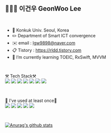 🧑🏻‍💻 이건우 GeonWoo Lee
----------------   

<br> 

- 🏫 Konkuk Univ. Seoul, Korea    
- ✏️ Department of Smart ICT convergence   
- ✉️ email : lgw9898@naver.com   
- 📋 Tistory : https://rldd.tistory.com   
- 🌱 I’m currently learning TOEIC, RxSwift, MVVM

<br>     
         
⚒ Tech Stack⚒   
<img src="https://img.shields.io/badge/Swift-FA7343?style=flat-square&logo=Swift&logoColor=white"/></a>
<img src="https://img.shields.io/badge/Python-3766AB?style=flat-square&logo=Python&logoColor=white"/></a>
<img src="https://img.shields.io/badge/linux-FCC624?style=flat-square&logo=linux&logoColor=white"/></a>
<img src="https://img.shields.io/badge/C-A8B9CC?style=flat-square&logo=C&logoColor=white"/></a>
<img src="https://img.shields.io/badge/java-007396?style=flat-square&logo=java&logoColor=white"/></a>
<img src="https://img.shields.io/badge/firebase-FFCA28?style=flat-square&logo=firebase&logoColor=white"/></a>
<img src="https://img.shields.io/badge/AdobeXd-FF61F6?style=flat-square&logo=adobexd&logoColor=white"/></a>

<br> 

🔨 I've used at least once🔨   
<img src="https://img.shields.io/badge/C++-00599C?style=flat-square&logo=c++&logoColor=white"/></a>
<img src="https://img.shields.io/badge/HTML5-E34F26?style=flat-square&logo=HTML5&logoColor=white"/></a>
<img src="https://img.shields.io/badge/CSS3-1572B6?style=flat-square&logo=CSS3&logoColor=white"/></a>
<img src="https://img.shields.io/badge/javaScript-F7DF1E?style=flat-square&logo=javaScript&logoColor=white"/></a>
<img src="https://img.shields.io/badge/figma-F24E1E?style=flat-square&logo=figma&logoColor=white"/></a>

<br> 

[![Anurag's github stats](https://github-readme-stats.vercel.app/api?username=lgvv)](https://github.com/anuraghazra/github-readme-stats)



<!--
**lgvv/lgvv** is a ✨ _special_ ✨ repository because its `README.md` (this file) appears on your GitHub profile.

Here are some ideas to get you started:

- 🔭 I’m currently working on ...
- 🌱 I’m currently learning ...
- 👯 I’m looking to collaborate on ...
- 🤔 I’m looking for help with ...
- 💬 Ask me about ...
- 📫 How to reach me: ...
- 😄 Pronouns: ...
- ⚡ Fun fact: ...
-->

